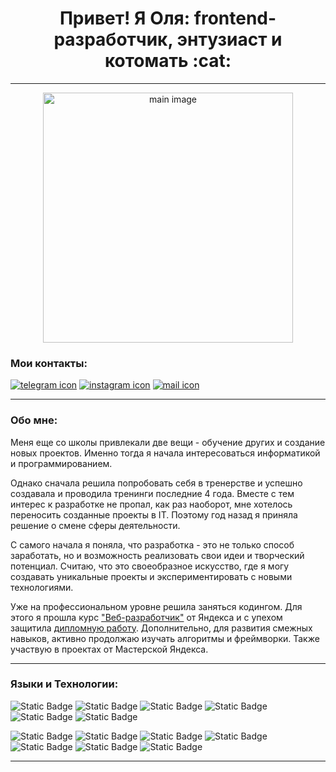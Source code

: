 <h1 align="center"> Привет! Я Оля: frontend-разработчик, энтузиаст и котомать :cat: </h1>

---

<p align="center"><img src="https://github.com/OlgaSolo21/OlgaSolo21/assets/132297852/6c14fe71-bbea-4f57-b8ee-65997f68eaa3" width="400" alt="main image"></p>

### Мои контакты:
<p>
<a href="https://t.me/OlgaSoloSh"><img src="https://img.shields.io/badge/TELEGRAM-white?style=flat&logo=TELEGRAM&logoColor=%2366CDAA&labelColor=grey&color=grey" alt="telegram icon"></a>
<a href="https://www.instagram.com/os_solodovnikova?igsh=MXBwYnF4MndieWx2&utm_source=qr"><img src="https://img.shields.io/badge/INSTAGRAM-white?style=flat&logo=INSTAGRAM&logoColor=%2366CDAA&labelColor=grey&color=grey" alt="instagram icon"></a>
<a href="https://mail.google.com/mail/u/0/#inbox?compose=new"><img src="https://img.shields.io/badge/GMAIL-white?style=flat&logo=GMAIL&logoColor=%2366CDAA&labelColor=grey&color=grey" alt="mail icon"></a>
</p>


---

### Обо мне:
Меня еще со школы привлекали две вещи - обучение других и создание новых проектов.
Именно тогда я начала интересоваться информатикой и программированием. 

Однако сначала решила попробовать себя в тренерстве и успешно создавала и проводила тренинги последние 4 года.
Вместе с тем интерес к разработке не пропал, как раз наоборот, мне хотелось переносить созданные проекты в IT.
Поэтому год назад я приняла решение о смене сферы деятельности. 

С самого начала я поняла, что разработка - это не только способ заработать, но и возможность реализовать свои идеи и творческий потенциал. 
Считаю, что это своеобразное искусство, где я могу создавать уникальные проекты и экспериментировать с новыми технологиями. 

Уже на профессиональном уровне решила заняться кодингом.
Для этого я прошла курс ["Веб-разработчик"](https://practicum.yandex.ru/web/) от Яндекса и с упехом защитила [дипломную работу](https://github.com/OlgaSolo21/movies-explorer-frontend.git).
Дополнительно, для развития смежных навыков, активно продолжаю изучать алгоритмы и фреймворки.
Также участвую в проектах от Мастерской Яндекса.

---

### Языки и Технологии:

![Static Badge](https://img.shields.io/badge/HTML5-white?style=flat&logo=HTML5&logoColor=%2366CDAA&labelColor=grey&color=grey)
![Static Badge](https://img.shields.io/badge/CSS3-white?style=flat&logo=CSS3&logoColor=%2366CDAA&labelColor=grey&color=grey)
![Static Badge](https://img.shields.io/badge/JAVASCRIPT-white?style=flat&logo=JAVASCRIPT&logoColor=%2366CDAA&labelColor=grey&color=grey)
![Static Badge](https://img.shields.io/badge/GIT-white?style=flat&logo=GIT&logoColor=%2366CDAA&labelColor=grey&color=grey)
![Static Badge](https://img.shields.io/badge/REACT-white?style=flat&logo=React&logoColor=%2366CDAA&labelColor=grey&color=grey)
![Static Badge](https://img.shields.io/badge/WEBPACK-white?style=flat&logo=WEBPACK&logoColor=%2366CDAA&labelColor=grey&color=grey)

![Static Badge](https://img.shields.io/badge/VITE-white?style=flat&logo=VITE&logoColor=%2366CDAA&labelColor=grey&color=grey)
![Static Badge](https://img.shields.io/badge/NODE.JS-white?style=flat&logo=NODE.JS&logoColor=%2366CDAA&labelColor=grey&color=grey)
![Static Badge](https://img.shields.io/badge/EXPRESS.JS-white?style=flat&logo=EXPRESS&logoColor=%2366CDAA&labelColor=grey&color=grey)
![Static Badge](https://img.shields.io/badge/MONGODB-white?style=flat&logo=MONGODB&logoColor=%2366CDAA&labelColor=grey&color=grey)
![Static Badge](https://img.shields.io/badge/POSTMAN-white?style=flat&logo=POSTMAN&logoColor=%2366CDAA&labelColor=grey&color=grey)
![Static Badge](https://img.shields.io/badge/NGINX-white?style=flat&logo=nginx&logoColor=%2366CDAA&labelColor=grey&color=grey)
![Static Badge](https://img.shields.io/badge/FIGMA-white?style=flat&logo=FIGMA&logoColor=%2366CDAA&labelColor=grey&color=grey)

---

